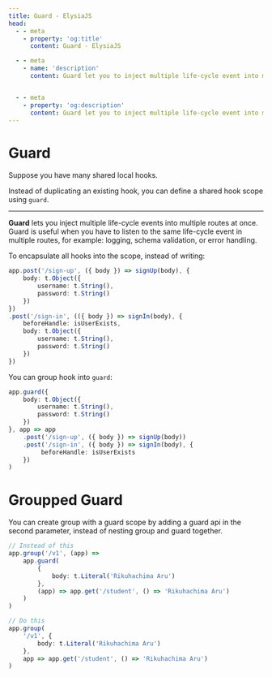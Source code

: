 ```yaml
---
title: Guard - ElysiaJS
head:
  - - meta
    - property: 'og:title'
      content: Guard - ElysiaJS

  - - meta
    - name: 'description'
      content: Guard let you to inject multiple life-cycle event into multiple routes at once. Guard is useful when you have duplicated life-cycle in the multiple route, for example. logging, schema validation, or error handling. You can use ".guard" to inject the life-cycle event to multiple routes.


  - - meta
    - property: 'og:description'
      content: Guard let you to inject multiple life-cycle event into multiple routes at once. Guard is useful when you have duplicated life-cycle in the multiple route, for example. logging, schema validation, or error handling. You can use ".guard" to inject the life-cycle event to multiple routes.
---
```


# Guard
Suppose you have many shared local hooks.

Instead of duplicating an existing hook, you can define a shared hook scope using `guard`.

---
**Guard** lets you inject multiple life-cycle events into multiple routes at once. Guard is useful when you have to listen to the same life-cycle event in multiple routes, for example: logging, schema validation, or error handling.

To encapsulate all hooks into the scope, instead of writing:
```typescript
app.post('/sign-up', ({ body }) => signUp(body), {
    body: t.Object({
        username: t.String(),
        password: t.String()
    })
})
.post('/sign-in', (({ body }) => signIn(body), {
    beforeHandle: isUserExists,
    body: t.Object({
        username: t.String(),
        password: t.String()
    })
})
```

You can group hook into `guard`:
```typescript
app.guard({
    body: t.Object({
        username: t.String(),
        password: t.String()
    })
}, app => app
    .post('/sign-up', ({ body }) => signUp(body))
    .post('/sign-in', ({ body }) => signIn(body), {
         beforeHandle: isUserExists
    })
)
```

# Groupped Guard
You can create group with a guard scope by adding a guard api in the second parameter, instead of nesting group and guard together.

```ts
// Instead of this
app.group('/v1', (app) =>
    app.guard(
        {
            body: t.Literal('Rikuhachima Aru')
        },
        (app) => app.get('/student', () => 'Rikuhachima Aru')
    )
)

// Do this
app.group(
    '/v1', {
        body: t.Literal('Rikuhachima Aru')
    }, 
    app => app.get('/student', () => 'Rikuhachima Aru')
)
```
